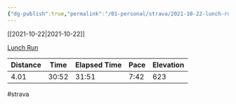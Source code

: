 ```yaml
---
{"dg-publish":true,"permalink":"/01-personal/strava/2021-10-22-lunch-run/"}
---
```



[[2021-10-22\|2021-10-22]]

[Lunch Run](https://www.strava.com/activities/6152225908)

| Distance | Time  | Elapsed Time | Pace | Elevation |
| -------- | ----- | ------------ | ---- | --------- |
| 4.01     | 30:52 | 31:51        | 7:42 | 623       |




#strava
